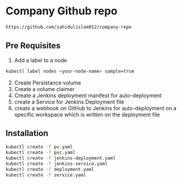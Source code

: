# Company Github repo

```bash
https://github.com/zahidulislam012/company-repo
```
## Pre Requisites
1. Add a label to a node
```bash 
kubectl label nodes <your-node-name> sample=true
```
2. Create Persistance volume
3. Create a volume claimer
4. Create a Jenkins deployment manifest for auto-deployment
5. create a Service for Jenkins Deployment file
6. create a webhook on GitHub to Jenkins for auto-deployment on a specific workspace which is written on the deployment file

## Installation

```bash 
kubectl create -f pv.yaml
kubectl create -f pvc.yaml
kubectl create -f jenkins-deployment.yaml
kubectl create -f jenkins-service.yaml
kubectl create -f deployment.yaml
kubectl create -f service.yaml
```